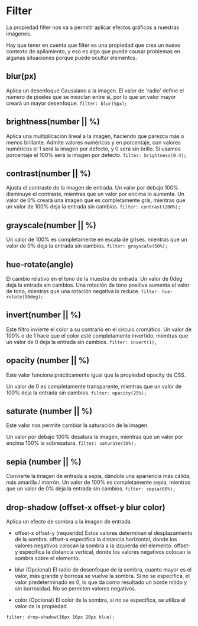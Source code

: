 # Filter

La propiedad filter nos va a permitir aplicar efectos gráficos a nuestras imágenes.

Hay que tener en cuenta que filter es una propiedad que crea un nuevo contexto de apilamiento, y eso es algo que puede causar problemas en algunas situaciones porque puede ocultar elementos.

## blur(px)

Aplica un desenfoque Gaussiano a la imagen. El valor de 'radio' define el número de píxeles que se mezclan entre sí, por lo que un valor mayor creará un mayor desenfoque.
`filter: blur(5px);`

## brightness(number || %)

Aplica una multiplicación lineal a la imagen, haciendo que parezca más o menos brillante.
Admite valores numéricos y en porcentaje, con valores numéricos el 1 será la imagen por defecto, y 0 será sin brillo. Si usamos porcentaje el 100% será la imagen por defecto.
`filter: brightness(0.4);`

## contrast(number || %)

Ajusta el contraste de la imagen de entrada. Un valor por debajo 100% disminuye el contraste, mientras que un valor por encima lo aumenta. Un valor de 0% creará una imagen que es completamente gris, mientras que un valor de 100% deja la entrada sin cambios.
`filter: contrast(200%);`

## grayscale(number || %)

Un valor de 100% es completamente en escala de grises, mientras que un valor de 0% deja la entrada sin cambios.
`filter: grayscale(50%);`

## hue-rotate(angle)

El cambio relativo en el tono de la muestra de entrada. Un valor de 0deg deja la entrada sin cambios. Una rotación de tono positiva aumenta el valor de tono, mientras que una rotación negativa lo reduce.
`filter: hue-rotate(90deg);`

## invert(number || %)

Este filtro invierte el color a su contrario en el círculo cromático. Un valor de 100% o de 1 hace que el color esté completamente invertido, mientras que un valor de 0 deja la entrada sin cambios.
`filter: invert(1);`

## opacity (number || %)

Este valor funciona prácticamente igual que la propiedad opacity de CSS.

Un valor de 0 es completamente transparente, mientras que un valor de 100% deja la entrada sin cambios.
`filter: opacity(25%);`

## saturate (number || %)

Este valor nos permite cambiar la saturación de la imagen.

Un valor por debajo 100% desatura la imagen, mientras que un valor por encima 100% la sobresatura.
`filter: saturate(30%);`

## sepia (number || %)

Convierte la imagen de entrada a sepia, dándole una apariencia más cálida, más amarilla / marrón.
Un valor de 100% es completamente sepia, mientras que un valor de 0% deja la entrada sin cambios.
`filter: sepia(60%);`

## drop-shadow (offset-x offset-y blur color)

Aplica un efecto de sombra a la imagen de entrada

- offset-x offset-y (requerido)
  Estos valores determinan el desplazamiento de la sombra. offset-x especifica la distancia horizontal, donde los valores negativos colocan la sombra a la izquierda del elemento.
  offset-y especifica la distancia vertical, donde los valores negativos colocan la sombra sobre el elemento.

- blur (Opcional)
  El radio de desenfoque de la sombra, cuanto mayor es el valor, más grande y borrosa se vuelve la sombra. Si no se especifica, el valor predeterminado es 0, lo que da como resultado un borde nítido y sin borrosidad. No se permiten valores negativos.

- color (Opcional)
  El color de la sombra, si no se especifica, se utiliza el valor de la propiedad.

`filter: drop-shadow(16px 16px 20px blue);`
